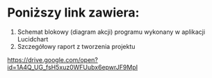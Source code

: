 # Poniższy link zawiera:
1. Schemat blokowy (diagram akcji) programu wykonany w aplikacji Lucidchart
2. Szczegółowy raport z tworzenia projektu

https://drive.google.com/open?id=1A4Q_UG_fsH5xuz0WFUubx6epwrJF9MpI
